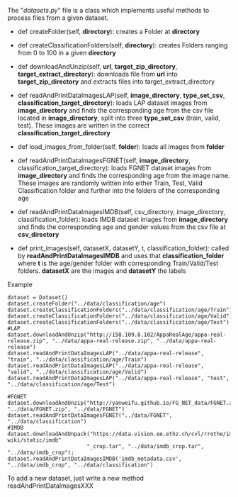 The "*datasets.py*" file is a class which implements useful methods
to process files from a given dataset.

* def createFolder(self, __directory__):
	creates a Folder at __directory__

* def createClassificationFolders(self, __directory__):
	creates Folders ranging from 0 to 100 in a given __directory__

* def downloadAndUnzip(self, __url__, __target_zip_directory__, __target_extract_directory__):
	downloads file from __url__ into __target_zip_directory__ and extracts
	files into target_extract_directory

* def readAndPrintDataImagesLAP(self, __image_directory__, __type_set_csv__, __classification_target_directory__):
	loads LAP dataset images from __image_directory__ and finds the corresponding age
	from the csv file located in __image_directory__, split into three __type_set_csv__ (train, valid, test).
	These images are written in the correct __classification_target_directory__

* def load_images_from_folder(self, __folder__):
    loads all images from __folder__

* def readAndPrintDataImagesFGNET(self, __image_directory__, classification_target_directory):
	loads  FGNET dataset images from __image_directory__ and finds the corresponding age from the image name.
	These images are randomly written into either Train, Test, Valid Classification folder and further into the folders of the corresponding age

* def readAndPrintDataImagesIMDB(self, csv_directory, image_directory, classification_folder):
	loads IMDB dataset images from __image_directory__ and finds the corresponding age and gender values from the csv file at __csv_directory__

* def print_images(self, datasetX, datasetY, t, classification_folder):
	called by __readAndPrintDataImagesIMDB__ and uses that __classification_folder__ where __t__ is the age/gender folder with corresponding Train/Valid/Test folders. __datasetX__ are the images and __datasetY__ the labels



Example

```
dataset = Dataset()
dataset.createFolder("../data/classification/age")
dataset.createClassificationFolders("../data/classification/age/Train")
dataset.createClassificationFolders("../data/classification/age/Valid")
dataset.createClassificationFolders("../data/classification/age/Test")
#LAP
dataset.downloadAndUnzip("http://158.109.8.102/AppaRealAge/appa-real-release.zip", "../data/appa-real-release.zip", "../data/appa-real-release")
dataset.readAndPrintDataImagesLAP("../data/appa-real-release", "train", "../data/classification/age/Train")
dataset.readAndPrintDataImagesLAP("../data/appa-real-release", "valid", "../data/classification/age/Valid")
dataset.readAndPrintDataImagesLAP("../data/appa-real-release", "test", "../data/classification/age/Test")

#FGNET
dataset.downloadAndUnzip("http://yanweifu.github.io/FG_NET_data/FGNET.zip", "../data/FGNET.zip", "../data/FGNET")
dataset.readAndPrintDataImagesFGNET("../data/FGNET", "../data/classification")
#IMDB
dataset.downloadAndUnpack("https://data.vision.ee.ethz.ch/cvl/rrothe/imdb-wiki/static/imdb"
                         "_crop.tar", "../data/imdb_crop.tar", "../data/imdb_crop");
dataset.readAndPrintDataImagesIMDB('imdb_metadata.csv', "../data/imdb_crop", "../data/classification")
```

To add a new dataset, just write a new method readAndPrintDataImagesXXX